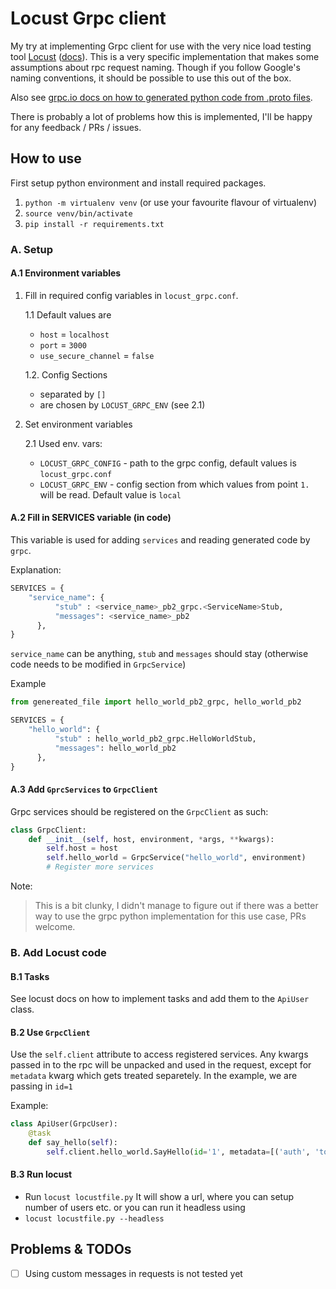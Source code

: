 # Locust Grpc client
My try at implementing Grpc client for use with the very nice load testing tool [Locust](https://locust.io/) ([docs](https://docs.locust.io/en/stable/)). This is a very specific implementation that makes some assumptions about rpc request naming. Though if you follow Google's naming conventions, it should be possible to use this out of the box.

Also see [grpc.io docs on how to generated python code from .proto files](https://grpc.io/docs/languages/python/quickstart/#generate-grpc-code).

There is probably a lot of problems how this is implemented, I'll be happy for any feedback / PRs / issues.

## How to use
First setup python environment and install required packages.
1. `python -m virtualenv venv` (or use your favourite flavour of virtualenv)
2. `source venv/bin/activate`
3. `pip install -r requirements.txt`

### A. Setup
#### A.1 Environment variables
1. Fill in required config variables in `locust_grpc.conf`.

    1.1 Default values are  
    - `host` = `localhost`
    - `port` = `3000`
    - `use_secure_channel` = `false`

    1.2. Config Sections
    - separated by `[]`
    - are chosen by `LOCUST_GRPC_ENV` (see 2.1)

2. Set environment variables

    2.1 Used env. vars:
    - `LOCUST_GRPC_CONFIG` - path to the grpc config, default values is `locust_grpc.conf`
    - `LOCUST_GRPC_ENV` - config section from which values from point `1.` will be read. Default value is `local`


#### A.2 Fill in SERVICES variable (in code)
This variable is used for adding `services` and reading generated code by `grpc`. 

Explanation:
```py
SERVICES = {
    "service_name": {
          "stub" : <service_name>_pb2_grpc.<ServiceName>Stub,
          "messages": <service_name>_pb2
      },
}
```
`service_name` can be anything, `stub` and `messages` should stay (otherwise code needs to be modified in `GrpcService`)

Example
```py
from genereated_file import hello_world_pb2_grpc, hello_world_pb2

SERVICES = {
    "hello_world": {
          "stub" : hello_world_pb2_grpc.HelloWorldStub,
          "messages": hello_world_pb2
      },
}
```

#### A.3 Add `GprcServices` to `GrpcClient`
Grpc services should be registered on the `GrpcClient` as such:
```py
class GrpcClient:
    def __init__(self, host, environment, *args, **kwargs):
        self.host = host
        self.hello_world = GrpcService("hello_world", environment)
        # Register more services
```


Note:
> This is a bit clunky, I didn't manage to figure out if there was a better way to use the grpc python implementation for this use case, PRs welcome.

### B. Add Locust code
#### B.1 Tasks
See locust docs on how to implement tasks and add them to the `ApiUser` class.

#### B.2 Use `GrpcClient`
Use the `self.client` attribute to access registered services. Any kwargs passed in to the rpc will be unpacked and used in the request, except for `metadata` kwarg which gets treated separetely. In the example, we are passing in `id=1`

Example:
```py
class ApiUser(GrpcUser):
    @task
    def say_hello(self):
        self.client.hello_world.SayHello(id='1', metadata=[('auth', 'token')])
```

#### B.3 Run locust
- Run `locust locustfile.py`
It will show a url, where you can setup number of users etc.
or you can run it headless using
- `locust locustfile.py --headless`


## Problems & TODOs
- [ ] Using custom messages in requests is not tested yet




    



